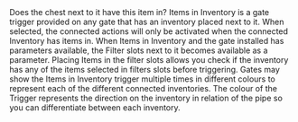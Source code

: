 <lore>
Does the chest next to it have this item in?
</lore>
<no_lore>
Items in Inventory is a gate trigger provided on any gate that has an inventory placed next to it.
</no_lore>

<chapter name="Requirements"/>
When selected, the connected actions will only be activated when the connected Inventory has items in.

<chapter name="Parameters"/>
When Items in Inventory and the gate installed has parameters available, the Filter slots next to it becomes available as a parameter.
Placing Items in the filter slots allows you check if the inventory has any of the items selected in filters slots before triggering.

<chapter name="Trigger directions"/>
Gates may show the Items in Inventory trigger multiple times in different colours to represent each of the different connected inventories.
The colour of the Trigger represents the direction on the inventory in relation of the pipe so you can differentiate between each inventory.